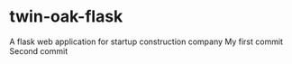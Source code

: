# twin-oak-flask
A flask web application for startup construction company 
My first commit
Second commit
